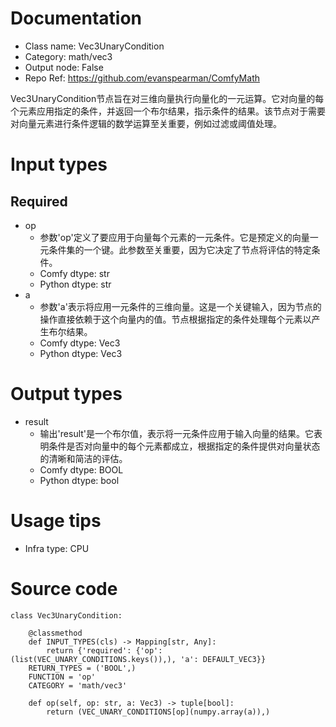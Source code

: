 # Documentation
- Class name: Vec3UnaryCondition
- Category: math/vec3
- Output node: False
- Repo Ref: https://github.com/evanspearman/ComfyMath

Vec3UnaryCondition节点旨在对三维向量执行向量化的一元运算。它对向量的每个元素应用指定的条件，并返回一个布尔结果，指示条件的结果。该节点对于需要对向量元素进行条件逻辑的数学运算至关重要，例如过滤或阈值处理。

# Input types
## Required
- op
    - 参数'op'定义了要应用于向量每个元素的一元条件。它是预定义的向量一元条件集的一个键。此参数至关重要，因为它决定了节点将评估的特定条件。
    - Comfy dtype: str
    - Python dtype: str
- a
    - 参数'a'表示将应用一元条件的三维向量。这是一个关键输入，因为节点的操作直接依赖于这个向量内的值。节点根据指定的条件处理每个元素以产生布尔结果。
    - Comfy dtype: Vec3
    - Python dtype: Vec3

# Output types
- result
    - 输出'result'是一个布尔值，表示将一元条件应用于输入向量的结果。它表明条件是否对向量中的每个元素都成立，根据指定的条件提供对向量状态的清晰和简洁的评估。
    - Comfy dtype: BOOL
    - Python dtype: bool

# Usage tips
- Infra type: CPU

# Source code
```
class Vec3UnaryCondition:

    @classmethod
    def INPUT_TYPES(cls) -> Mapping[str, Any]:
        return {'required': {'op': (list(VEC_UNARY_CONDITIONS.keys()),), 'a': DEFAULT_VEC3}}
    RETURN_TYPES = ('BOOL',)
    FUNCTION = 'op'
    CATEGORY = 'math/vec3'

    def op(self, op: str, a: Vec3) -> tuple[bool]:
        return (VEC_UNARY_CONDITIONS[op](numpy.array(a)),)
```
